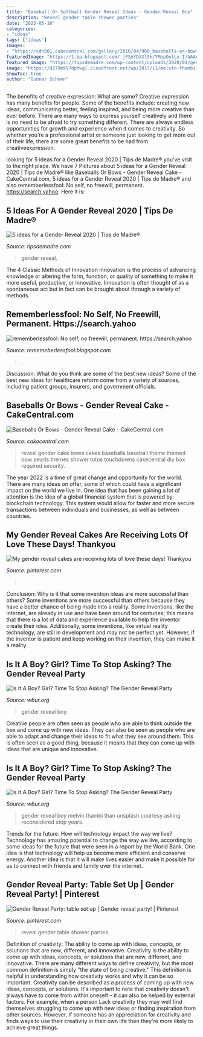 ```yaml
---
title: "Baseball Or Softball Gender Reveal Ideas - Gender Reveal Boy"
description: "Reveal gender table shower parties"
date: "2023-05-16"
categories:
- "ideas"
tags: ["ideas"]
images:
- "https://cdn001.cakecentral.com/gallery/2016/04/900_baseballs-or-bows-gender-reveal-cake-747238baIpu.jpg"
featuredImage: "https://1.bp.blogspot.com/-jFSnYDXXl5k/YMepOolLx-I/AAAAAAAAihE/3A2PEZTT7mE6qlXQnIdSnmQDTpzQiZ9OACLcBGAsYHQ/s320/15726345430935535616_20210608202334_1.png"
featured_image: "https://tipsdemadre.com/wp-content/uploads/2020/01/genderreveal.jpg"
image: "https://d279m997dpfwgl.cloudfront.net/wp/2017/11/melvin-thambi-376769-1000x667.jpg"
ShowToc: true
author: "Gunnar Schoen"
---
```



The benefits of creative expression: What are some?
Creative expression has many benefits for people. Some of the benefits include: creating new ideas, communicating better, feeling inspired, and being more creative than ever before. There are many ways to express yourself creatively and there is no need to be afraid to try something different. There are always endless opportunities for growth and experience when it comes to creativity. So whether you’re a professional artist or someone just looking to get more out of their life, there are some great benefits to be had from creativeexpression.

	

		
looking for 5 ideas for a Gender Reveal 2020 | Tips de Madre® you've visit to the right place. We have 7 Pictures about 5 ideas for a Gender Reveal 2020 | Tips de Madre® like Baseballs Or Bows - Gender Reveal Cake - CakeCentral.com, 5 ideas for a Gender Reveal 2020 | Tips de Madre® and also rememberlessfool: No self, no freewill, permanent. https://search.yahoo. Here it is:
		
    
## 5 Ideas For A Gender Reveal 2020 | Tips De Madre®

<img loading=lazy src="https://tipsdemadre.com/wp-content/uploads/2020/01/genderreveal.jpg" onerror="this.onerror=null;this.src='https://tse1.mm.bing.net/th?id=OIP.Vdkga-Q3tl5iBvTgWoWBfwHaLZ&amp;pid=15.1';" alt="5 ideas for a Gender Reveal 2020 | Tips de Madre®">

_Source: tipsdemadre.com_

>gender reveal. 

	

The 4 Classic Methods of Innovation
Innovation is the process of advancing knowledge or altering the form, function, or quality of something to make it more useful, productive, or innovative. Innovation is often thought of as a spontaneous act but in fact can be brought about through a variety of methods.

    
## Rememberlessfool: No Self, No Freewill, Permanent. Https://search.yahoo

<img loading=lazy src="https://1.bp.blogspot.com/-jFSnYDXXl5k/YMepOolLx-I/AAAAAAAAihE/3A2PEZTT7mE6qlXQnIdSnmQDTpzQiZ9OACLcBGAsYHQ/s320/15726345430935535616_20210608202334_1.png" onerror="this.onerror=null;this.src='https://tse2.mm.bing.net/th?id=OIP.JZyl2kPY5Poa5PNq2toRAQAAAA&amp;pid=15.1';" alt="rememberlessfool: No self, no freewill, permanent. https://search.yahoo">

_Source: rememeberlessfool.blogspot.com_

>. 

	

Discussion: What do you think are some of the best new ideas?
Some of the best new ideas for healthcare reform come from a variety of sources, including patient groups, insurers, and government officials.

    
## Baseballs Or Bows - Gender Reveal Cake - CakeCentral.com

<img loading=lazy src="https://cdn001.cakecentral.com/gallery/2016/04/900_baseballs-or-bows-gender-reveal-cake-747238baIpu.jpg" onerror="this.onerror=null;this.src='https://tse1.mm.bing.net/th?id=OIP.T3QxhWEsHZE4g7LZKOCsEAHaKZ&amp;pid=15.1';" alt="Baseballs Or Bows - Gender Reveal Cake - CakeCentral.com">

_Source: cakecentral.com_

>reveal gender cake bows cakes baseballs baseball theme themed bow pearls themes shower tutus touchdowns cakecentral diy box required security. 

	

The year 2022 is a time of great change and opportunity for the world. There are many ideas on offer, some of which could have a significant impact on the world we live in. One idea that has been gaining a lot of attention is the idea of a global financial system that is powered by blockchain technology. This system would allow for faster and more secure transactions between individuals and businesses, as well as between countries.

    
## My Gender Reveal Cakes Are Receiving Lots Of Love These Days! Thankyou

<img loading=lazy src="https://i.pinimg.com/originals/99/cc/b9/99ccb95a05aa6bf39b24b8f955213f8f.jpg" onerror="this.onerror=null;this.src='https://tse3.mm.bing.net/th?id=OIP.Ddc4qHBk-1mFhR8e41BqpQHaJQ&amp;pid=15.1';" alt="My gender reveal cakes are receiving lots of love these days! Thankyou">

_Source: pinterest.com_

>. 

	

Conclusion: Why is it that some invention ideas are more successful than others?
Some inventions are more successful than others because they have a better chance of being made into a reality. Some inventions, like the internet, are already in use and have been around for centuries; this means that there is a lot of data and experience available to help the inventor create their idea. Additionally, some inventions, like virtual reality technology, are still in development and may not be perfect yet. However, if the inventor is patient and keep working on their invention, they can make it a reality.

    
## Is It A Boy? Girl? Time To Stop Asking? The Gender Reveal Party

<img loading=lazy src="https://d279m997dpfwgl.cloudfront.net/wp/2017/11/melvin-thambi-376769.jpg" onerror="this.onerror=null;this.src='https://tse2.mm.bing.net/th?id=OIP.rGhPieRm4b0u0vv54-GH-gHaE7&amp;pid=15.1';" alt="Is It A Boy? Girl? Time To Stop Asking? The Gender Reveal Party">

_Source: wbur.org_

>gender reveal boy. 

	

Creative people are often seen as people who are able to think outside the box and come up with new ideas. They can also be seen as people who are able to adapt and change their ideas to fit what they see around them. This is often seen as a good thing, because it means that they can come up with ideas that are unique and innovative.

    
## Is It A Boy? Girl? Time To Stop Asking? The Gender Reveal Party

<img loading=lazy src="https://d279m997dpfwgl.cloudfront.net/wp/2017/11/melvin-thambi-376769-1000x667.jpg" onerror="this.onerror=null;this.src='https://tse3.mm.bing.net/th?id=OIP.oHaNjNE1HDxx4cBO9bEflQHaE8&amp;pid=15.1';" alt="Is It A Boy? Girl? Time To Stop Asking? The Gender Reveal Party">

_Source: wbur.org_

>gender reveal boy melvin thambi than unsplash courtesy asking reconsidered stop years. 

	

Trends for the future: How will technology impact the way we live?
Technology has amazing potential to change the way we live, according to some ideas for the future that were seen in a report by the World Bank. One idea is that technology will help us become more efficient and conserve energy. Another idea is that it will make lives easier and make it possible for us to connect with friends and family over the internet.

    
## Gender Reveal Party: Table Set Up | Gender Reveal Party! | Pinterest

<img loading=lazy src="https://s-media-cache-ak0.pinimg.com/736x/19/4b/6a/194b6a524894006f7a65370ad6830d98--gender-reveal-table-set-up-gender-reveal-parties.jpg" onerror="this.onerror=null;this.src='https://tse1.mm.bing.net/th?id=OIP.ERBWQaESSDbh8Jf7prBRdwHaFj&amp;pid=15.1';" alt="Gender Reveal Party: table set up | Gender reveal party! | Pinterest">

_Source: pinterest.com_

>reveal gender table shower parties. 

	

Definition of creativity: The ability to come up with ideas, concepts, or solutions that are new, different, and innovative.
Creativity is the ability to come up with ideas, concepts, or solutions that are new, different, and innovative. There are many different ways to define creativity, but the most common definition is simply "the state of being creative." This definition is helpful in understanding how creativity works and why it can be so important.
Creativity can be described as a process of coming up with new ideas, concepts, or solutions. It's important to note that creativity doesn't always have to come from within oneself – it can also be helped by external factors. For example, when a person Lack creativity they may well find themselves struggling to come up with new ideas or finding inspiration from other sources. However, if someone has an appreciation for creativity and finds ways to use their creativity in their own life then they're more likely to achieve great things.

